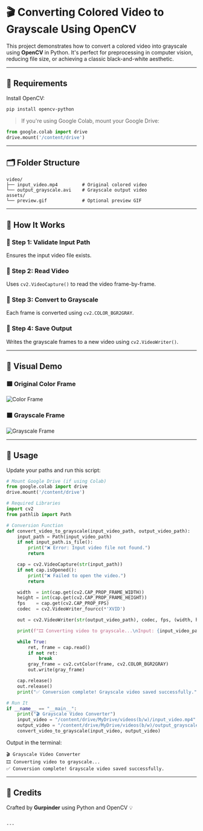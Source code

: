 


# 🎬 Converting Colored Video to Grayscale Using OpenCV

This project demonstrates how to convert a colored video into grayscale using **OpenCV** in Python. It's perfect for preprocessing in computer vision, reducing file size, or achieving a classic black-and-white aesthetic.



---

## 🧰 Requirements

Install OpenCV:

```bash
pip install opencv-python
```

> If you're using Google Colab, mount your Google Drive:

```python
from google.colab import drive
drive.mount('/content/drive')
```

---

## 🗂️ Folder Structure

```
video/
├── input_video.mp4         # Original colored video
└── output_grayscale.avi    # Grayscale output video
assets/
└── preview.gif             # Optional preview GIF
```

---

## 🧠 How It Works

### 🔹 Step 1: Validate Input Path  
Ensures the input video file exists.

### 🔹 Step 2: Read Video  
Uses `cv2.VideoCapture()` to read the video frame-by-frame.

### 🔹 Step 3: Convert to Grayscale  
Each frame is converted using `cv2.COLOR_BGR2GRAY`.

### 🔹 Step 4: Save Output  
Writes the grayscale frames to a new video using `cv2.VideoWriter()`.

---

## 📸 Visual Demo

### 🟥 Original Color Frame  
![Color Frame](https://github.com/your-username/your-repo/blob/main/assets/color_frame.gif?raw=true)

### ⬛ Grayscale Frame  
![Grayscale Frame](https://github.com/your-username/your-repo/blob/main/assets/grayscale_frame.gif?raw=true)

---

## 🧪 Usage

Update your paths and run this script:

```python
# Mount Google Drive (if using Colab)
from google.colab import drive
drive.mount('/content/drive')

# Required Libraries
import cv2
from pathlib import Path

# Conversion Function
def convert_video_to_grayscale(input_video_path, output_video_path):
    input_path = Path(input_video_path)
    if not input_path.is_file():
        print("❌ Error: Input video file not found.")
        return

    cap = cv2.VideoCapture(str(input_path))
    if not cap.isOpened():
        print("❌ Failed to open the video.")
        return

    width  = int(cap.get(cv2.CAP_PROP_FRAME_WIDTH))
    height = int(cap.get(cv2.CAP_PROP_FRAME_HEIGHT))
    fps    = cap.get(cv2.CAP_PROP_FPS)
    codec  = cv2.VideoWriter_fourcc(*'XVID')

    out = cv2.VideoWriter(str(output_video_path), codec, fps, (width, height), isColor=False)

    print(f"🎞️ Converting video to grayscale...\nInput: {input_video_path}\nOutput: {output_video_path}")

    while True:
        ret, frame = cap.read()
        if not ret:
            break
        gray_frame = cv2.cvtColor(frame, cv2.COLOR_BGR2GRAY)
        out.write(gray_frame)

    cap.release()
    out.release()
    print("✅ Conversion complete! Grayscale video saved successfully.")

# Run It
if __name__ == "__main__":
    print("🎬 Grayscale Video Converter")
    input_video = "/content/drive/MyDrive/videos(b/w)/input_video.mp4"
    output_video = "/content/drive/MyDrive/videos(b/w)/output_grayscale.avi"
    convert_video_to_grayscale(input_video, output_video)
```

Output in the terminal:
```
🎬 Grayscale Video Converter
🎞️ Converting video to grayscale...
✅ Conversion complete! Grayscale video saved successfully.
```

---

## 🧾 Credits

Crafted by **Gurpinder** using Python and OpenCV 💡
```

---


